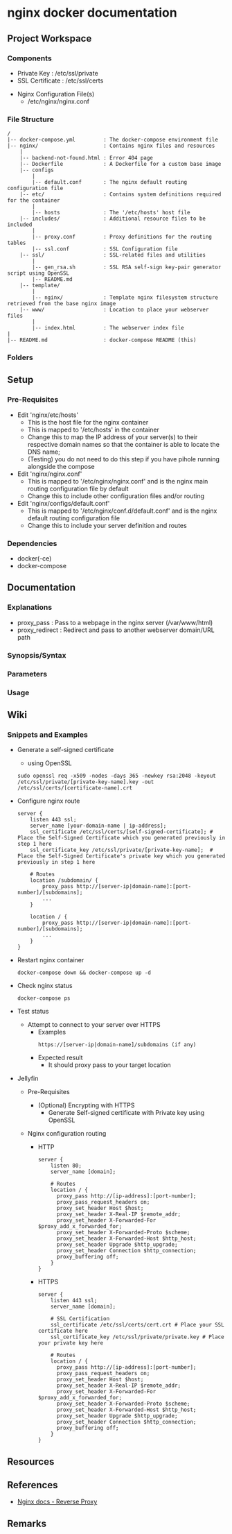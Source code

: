 # nginx docker documentation

## Project Workspace
### Components
+ Private Key : /etc/ssl/private
+ SSL Certificate : /etc/ssl/certs
- Nginx Configuration File(s)
    + /etc/nginx/nginx.conf

### File Structure
```
/
|-- docker-compose.yml         : The docker-compose environment file
|-- nginx/                     : Contains nginx files and resources
    |
    |-- backend-not-found.html : Error 404 page
    |-- Dockerfile             : A Dockerfile for a custom base image 
    |-- configs
        |
        |-- default.conf       : The nginx default routing configuration file
    |-- etc/                   : Contains system definitions required for the container
        |
        |-- hosts              : The '/etc/hosts' host file
    |-- includes/              : Additional resource files to be included
        |
        |-- proxy.conf         : Proxy definitions for the routing tables
        |-- ssl.conf           : SSL Configuration file
    |-- ssl/                   : SSL-related files and utilities
        |
        |-- gen_rsa.sh         : SSL RSA self-sign key-pair generator script using OpenSSL
        |-- README.md
    |-- template/
        |
        |-- nginx/             : Template nginx filesystem structure retrieved from the base nginx image
    |-- www/                   : Location to place your webserver files
        |
        |-- index.html         : The webserver index file
|
|-- README.md                  : docker-compose README (this)
```

### Folders


## Setup

### Pre-Requisites
- Edit 'nginx/etc/hosts'
    + This is the host file for the nginx container
    + This is mapped to '/etc/hosts' in the container
    + Change this to map the IP address of your server(s) to their respective domain names so that the container is able to locate the DNS name; 
    + (Testing) you do not need to do this step if you have pihole running alongside the compose
- Edit 'nginx/nginx.conf'
    + This is mapped to '/etc/nginx/nginx.conf' and is the nginx main routing configuration file by default
    + Change this to include other configuration files and/or routing
- Edit 'nginx/configs/default.conf'
    + This is mapped to '/etc/nginx/conf.d/default.conf' and is the nginx default routing configuration file
    + Change this to include your server definition and routes

### Dependencies
+ docker(-ce)
+ docker-compose

## Documentation

### Explanations
+ proxy_pass : Pass to a webpage in the nginx server (/var/www/html)
+ proxy_redirect : Redirect and pass to another webserver domain/URL path

### Synopsis/Syntax

### Parameters

### Usage

## Wiki
### Snippets and Examples
- Generate a self-signed certificate
    - using OpenSSL
    ```console
    sudo openssl req -x509 -nodes -days 365 -newkey rsa:2048 -keyout /etc/ssl/private/[private-key-name].key -out /etc/ssl/certs/[certificate-name].crt
    ```

- Configure nginx route
    ```
    server {
        listen 443 ssl;
        server_name [your-domain-name | ip-address];
        ssl_certificate /etc/ssl/certs/[self-signed-certificate]; # Place the Self-Signed Certificate which you generated previously in step 1 here
        ssl_certificate_key /etc/ssl/private/[private-key-name];  # Place the Self-Signed Certificate's private key which you generated previously in step 1 here

        # Routes
        location /subdomain/ {
            proxy_pass http://[server-ip|domain-name]:[port-number]/[subdomains];
            ...
        }

        location / {
            proxy_pass http://[server-ip|domain-name]:[port-number]/[subdomains];
            ...
        }
    }
    ```

- Restart nginx container
    ```console
    docker-compose down && docker-compose up -d
    ```

- Check nginx status
    ```console
    docker-compose ps
    ```

- Test status
    - Attempt to connect to your server over HTTPS
        - Examples
            ```
            https://[server-ip|domain-name]/subdomains (if any)
            ```
        - Expected result
            + It should proxy pass to your target location

- Jellyfin
    - Pre-Requisites
        - (Optional) Encrypting with HTTPS
            + Generate Self-signed certificate with Private key using OpenSSL

    - Nginx configuration routing
        - HTTP
            ```
            server {
                listen 80;
                server_name [domain];

                # Routes
                location / {
                  proxy_pass http://[ip-address]:[port-number];
                  proxy_pass_request_headers on;
                  proxy_set_header Host $host;
                  proxy_set_header X-Real-IP $remote_addr;
                  proxy_set_header X-Forwarded-For $proxy_add_x_forwarded_for;
                  proxy_set_header X-Forwarded-Proto $scheme;
                  proxy_set_header X-Forwarded-Host $http_host;
                  proxy_set_header Upgrade $http_upgrade;
                  proxy_set_header Connection $http_connection;
                  proxy_buffering off;
                }
            }
            ```
        - HTTPS
            ```
            server {
                listen 443 ssl;
                server_name [domain];

                # SSL Certification
                ssl_certificate /etc/ssl/certs/cert.crt # Place your SSL certificate here
                ssl_certificate_key /etc/ssl/private/private.key # Place your private key here

                # Routes
                location / {
                  proxy_pass http://[ip-address]:[port-number];
                  proxy_pass_request_headers on;
                  proxy_set_header Host $host;
                  proxy_set_header X-Real-IP $remote_addr;
                  proxy_set_header X-Forwarded-For $proxy_add_x_forwarded_for;
                  proxy_set_header X-Forwarded-Proto $scheme;
                  proxy_set_header X-Forwarded-Host $http_host;
                  proxy_set_header Upgrade $http_upgrade;
                  proxy_set_header Connection $http_connection;
                  proxy_buffering off;
                }
            }
            ```

## Resources

## References
+ [Nginx docs - Reverse Proxy](https://docs.nginx.com/nginx/admin-guide/web-server/reverse-proxy/)

## Remarks
